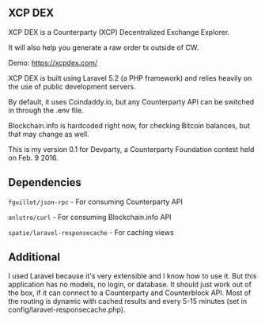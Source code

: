 ## XCP DEX

XCP DEX is a Counterparty (XCP) Decentralized Exchange Explorer.

It will also help you generate a raw order tx outside of CW.

Demo: https://xcpdex.com/

XCP DEX is built using Laravel 5.2 (a PHP framework) and relies heavily on the use of public development servers.

By default, it uses Coindaddy.io, but any Counterparty API can be switched in through the .env file.

Blockchain.info is hardcoded right now, for checking Bitcoin balances, but that may change as well.

This is my version 0.1 for Devparty, a Counterparty Foundation contest held on Feb. 9 2016.

## Dependencies

`fguillot/json-rpc` - For consuming Counterparty API

`anlutro/curl` - For consuming Blockchain.info API

`spatie/laravel-responsecache` - For caching views

## Additional

I used Laravel because it's very extensible and I know how to use it. But this application has no models, no login, or database. It should just work out of the box, if it can connect to a Counterparty and Counterblock API. Most of the routing is dynamic with cached results and every 5-15 minutes (set in config/laravel-responsecache.php).
